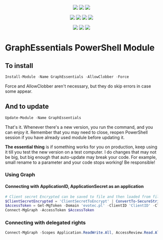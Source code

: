 ﻿<p align="center">
  <a href="https://www.powershellgallery.com/packages/GraphEssentials"><img src="https://img.shields.io/powershellgallery/v/GraphEssentials.svg"></a>
  <a href="https://www.powershellgallery.com/packages/GraphEssentials"><img src="https://img.shields.io/powershellgallery/vpre/GraphEssentials.svg?label=powershell%20gallery%20preview&colorB=yellow"></a>
  <a href="https://github.com/EvotecIT/GraphEssentials"><img src="https://img.shields.io/github/license/EvotecIT/GraphEssentials.svg"></a>
</p>

<p align="center">
  <a href="https://www.powershellgallery.com/packages/GraphEssentials"><img src="https://img.shields.io/powershellgallery/p/GraphEssentials.svg"></a>
  <a href="https://github.com/EvotecIT/GraphEssentials"><img src="https://img.shields.io/github/languages/top/evotecit/GraphEssentials.svg"></a>
  <a href="https://github.com/EvotecIT/GraphEssentials"><img src="https://img.shields.io/github/languages/code-size/evotecit/GraphEssentials.svg"></a>
  <a href="https://www.powershellgallery.com/packages/GraphEssentials"><img src="https://img.shields.io/powershellgallery/dt/GraphEssentials.svg"></a>
</p>

<p align="center">
  <a href="https://twitter.com/PrzemyslawKlys"><img src="https://img.shields.io/twitter/follow/PrzemyslawKlys.svg?label=Twitter%20%40PrzemyslawKlys&style=social"></a>
  <a href="https://evotec.xyz/hub"><img src="https://img.shields.io/badge/Blog-evotec.xyz-2A6496.svg"></a>
  <a href="https://www.linkedin.com/in/pklys"><img src="https://img.shields.io/badge/LinkedIn-pklys-0077B5.svg?logo=LinkedIn"></a>
</p>

# GraphEssentials PowerShell Module


## To install

```powershell
Install-Module -Name GraphEssentials -AllowClobber -Force
```

Force and AllowClobber aren't necessary, but they do skip errors in case some appear.

## And to update

```powershell
Update-Module -Name GraphEssentials
```

That's it. Whenever there's a new version, you run the command, and you can enjoy it. Remember that you may need to close, reopen PowerShell session if you have already used module before updating it.

**The essential thing** is if something works for you on production, keep using it till you test the new version on a test computer. I do changes that may not be big, but big enough that auto-update may break your code. For example, small rename to a parameter and your code stops working! Be responsible!

### Using Graph

#### Connecting with ApplicationID, ApplicationSecret as an application


```powershell
# Client secret Encrypted can be saved to file and then loaded from file
$ClientSecretEncrypted = 'ClientSecretToEncrypt' | ConvertTo-SecureString -AsPlainText | ConvertFrom-SecureString
$AccessToken = Get-MgToken -Domain 'evotec.pl' -ClientID 'ClientID' -ClientSecretEncrypted $ClientSecretEncrypted
Connect-MgGraph -AccessToken $AccessToken
```

### Connecting with delegated rights

```powershell
Connect-MgGraph -Scopes Application.ReadWrite.All, AccessReview.Read.All, AdministrativeUnit.Read.All, 'User.Read.All', RoleManagement.Read.Directory, Directory.Read.All, EntitlementManagement.Read.All
```